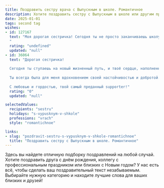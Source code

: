 ```yaml
---
title: Поздравить сестру врача с Выпускным в школе. Романтичное
description: Хотите поздравить сестру с Выпускным в школе или другим праздником? Наш ИИ создаст незабываемое поздравление, а вы обязательно выделитесь среди других.  
date: 2025-01-01
tags: second tag
wishes:
- id: 127167
  text: "Моя дорогая сестричка! Сегодня ты не просто заканчиваешь школу, сегодня ты ступаешь на порог новой, прекрасной жизни, полной света и добра,  жизни, где ты,  будучи врачом, будешь нести людям надежду и исцеление.  Пусть твой путь будет полон чудес, а каждое твоё действие – актом любви и сострадания. Помни, что ты –  яркая звезда, озаряющая жизни других своим теплом и светом.  Я бесконечно горжусь тобой и люблю тебя! С выпускным!
  "
  rating: "undefined"
  updated: "null"
- id: 36064
  text: "Дорогая сестричка!
  
  Сегодня ты ступаешь на новый жизненный путь, и твоё сердце, наполненное мечтами, готово к великим свершениям. Выпускной - это не только финал школьных лет, но и начало удивительного путешествия, которое приведёт тебя к заветной мечте стать врачом.
  
  Ты всегда была для меня вдохновением своей настойчивостью и добротой. Я верю, что с такой страстью и усердием ты сможешь сделать мир ярче, исцелять сердца и спасать жизни. Пусть каждый день дарит тебе новые возможности, а смелость и вера в себя помогают преодолевать все преграды.
  
  С любовью и гордостью, твой самый преданный supporter!"
  rating: "0"
  updated: "null"

selectedValues:
  recipients: "sestru"
  holidays: "s-vypusknym-v-shkole"
  professions: "vrach"
  style: "romantichnoe"

links:
- slug: "pozdravit-sestru-s-vypusknym-v-shkole-romantichnoe"
  title: "Поздравить сестру с Выпускным в школе. Романтичное"
---
```


Здесь вы найдете отличную подборку поздравлений на любой случай. 
Хотите поздравить друга с днём рождения, коллегу с профессиональным праздником или близких с Новым годом? У нас есть всё, чтобы сделать ваш поздравительный текст незабываемым. Выбирайте нужную категорию и находите лучшие слова для ваших близких и друзей!
